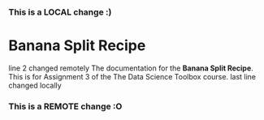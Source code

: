 ### This is a LOCAL change :)
# Banana Split Recipe
line 2 changed remotely
The documentation for the **Banana Split Recipe**. This is for Assignment 3 of the The Data Science Toolbox course. 
last line changed locally
### This is a REMOTE change :O